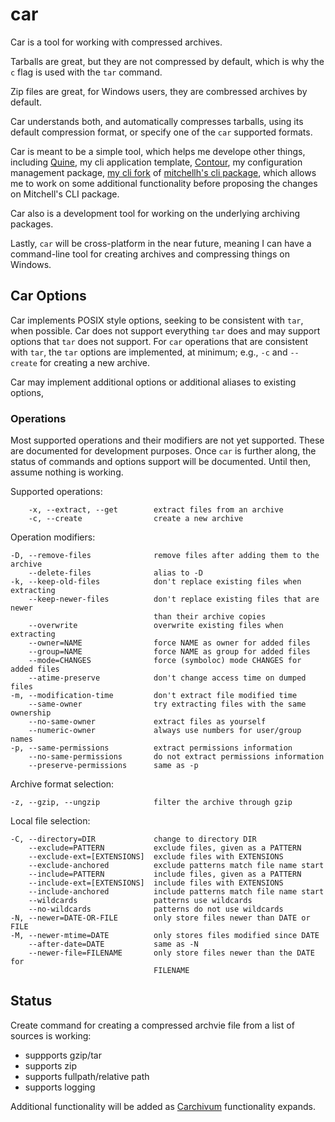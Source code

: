 car
===

Car is a tool for working with compressed archives.

Tarballs are great, but they are not compressed by default, which is why the `c` flag is used with the `tar` command. 

Zip files are great, for Windows users, they are combressed archives by default.

Car understands both, and automatically compresses tarballs, using its default compression format, or specify one of the `car` supported formats.

Car is meant to be a simple tool, which helps me develope other things, including [Quine](https://github.com/mohae/quine), my cli application template, [Contour](https://github.com/mohae/contour), my configuration management package, [my cli fork](https://github.com/mohae/cli) of [mitchellh's cli package](https://github.com/mitchellh/cli), which allows me to work on some additional functionality before proposing the changes on Mitchell's CLI package.

Car also is a development tool for working on the underlying archiving packages.

Lastly, `car` will be cross-platform in the near future, meaning I can have a command-line tool for creating archives and compressing things on Windows.

## Car Options
Car implements POSIX style options, seeking to be consistent with `tar`, when possible. Car does not support everything `tar` does and may support options that `tar` does not support. For `car` operations that are consistent with `tar`, the `tar` options are implemented, at minimum; e.g., `-c` and `--create` for creating a new archive.

Car may implement additional options or additional aliases to existing options,

### Operations

Most supported operations and their modifiers are not yet supported. These are documented for development purposes. Once `car` is further along, the status of commands and options support will be documented. Until then, assume nothing is working. 

Supported operations:
```
    -x, --extract, --get        extract files from an archive
    -c, --create                create a new archive

```
Operation modifiers:

```
-D, --remove-files              remove files after adding them to the archive
    --delete-files              alias to -D
-k, --keep-old-files            don't replace existing files when extracting
    --keep-newer-files          don't replace existing files that are newer
                                than their archive copies
    --overwrite                 overwrite existing files when extracting
    --owner=NAME                force NAME as owner for added files
    --group=NAME                force NAME as group for added files
    --mode=CHANGES              force (symboloc) mode CHANGES for added files
    --atime-preserve            don't change access time on dumped files
-m, --modification-time         don't extract file modified time
    --same-owner                try extracting files with the same ownership
    --no-same-owner             extract files as yourself
    --numeric-owner             always use numbers for user/group names
-p, --same-permissions          extract permissions information
    --no-same-permissions       do not extract permissions information
    --preserve-permissions      same as -p
```
Archive format selection:
```
-z, --gzip, --ungzip            filter the archive through gzip
```
Local file selection:
```
-C, --directory=DIR             change to directory DIR
    --exclude=PATTERN           exclude files, given as a PATTERN
    --exclude-ext=[EXTENSIONS]  exclude files with EXTENSIONS
    --exclude-anchored          exclude patterns match file name start
    --include=PATTERN           include files, given as a PATTERN
    --include-ext=[EXTENSIONS]  include files with EXTENSIONS
    --include-anchored          include patterns match file name start
    --wildcards                 patterns use wildcards
    --no-wildcards              patterns do not use wildcards
-N, --newer=DATE-OR-FILE        only store files newer than DATE or FILE
-M, --newer-mtime=DATE          only stores files modified since DATE
    --after-date=DATE           same as -N
    --newer-file=FILENAME       only store files newer than the DATE for
                                FILENAME
```

## Status
Create command for creating a compressed archvie file from a list of sources is working:
  * suppports gzip/tar
  * supports zip
  * supports fullpath/relative path
  * supports logging

Additional functionality will be added as [Carchivum](https://github.com/mohae/carchivum) functionality expands.
